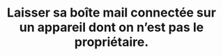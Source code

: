 ---
categories: category-kW-FytF1BDPDcjYzpVQvr
definitions:
- definition-E9kkWzwyQhfj1cbo3tkjC
goodPractices:
- Se protéger lors de la connexion et déconnexion de sa boîte mail (voir recommandations).
risks:
- Perdre des informations personnelles qui sont disponibles par e-mail (pièce d’identité
- carte bancaire
- etc.). Se faire voler des documents
- 'voir se faire usurper son identité (Ex. : faire un crédit à son nom). Perdre l’accès
  à sa boîte mail.'
title: Laisser sa boîte mail connectée sur un appareil dont on n’est pas le propriétaire.
uuid: vulnerability-JDb6L77Yph6lYb7_bThH2
visibleInCms: true
---